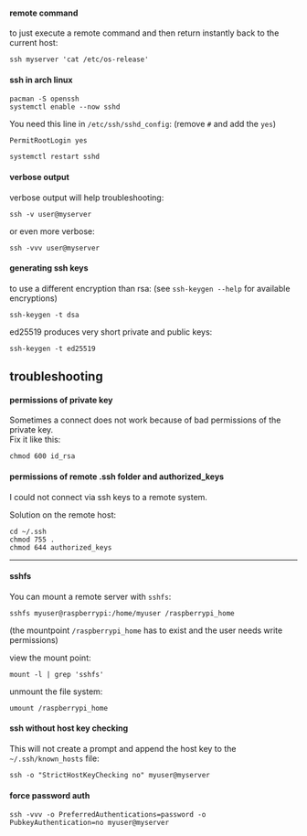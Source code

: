 #### remote command

to just execute a remote command and then return instantly back to the current host:
```
ssh myserver 'cat /etc/os-release'
```

#### ssh in arch linux
```
pacman -S openssh
systemctl enable --now sshd
```

You need this line in `/etc/ssh/sshd_config`: (remove `#` and add the `yes`)
```
PermitRootLogin yes
```

```
systemctl restart sshd
```

#### verbose output

verbose output will help troubleshooting:
```
ssh -v user@myserver
```
or even more verbose:
```
ssh -vvv user@myserver
```

#### generating ssh keys

to use a different encryption than rsa: (see `ssh-keygen --help` for available encryptions)
```
ssh-keygen -t dsa
```

ed25519 produces very short private and public keys:
```
ssh-keygen -t ed25519
```
## troubleshooting

#### permissions of private key

Sometimes a connect does not work because of bad permissions of the private key.\
Fix it like this:
```
chmod 600 id_rsa
```

#### permissions of remote .ssh folder and authorized_keys

I could not connect via ssh keys to a remote system.

Solution on the remote host:
```
cd ~/.ssh
chmod 755 .
chmod 644 authorized_keys
```

---

#### sshfs

You can mount a remote server with `sshfs`:
```
sshfs myuser@raspberrypi:/home/myuser /raspberrypi_home
```
(the mountpoint `/raspberrypi_home` has to exist and the user needs write permissions)

view the mount point:
```
mount -l | grep 'sshfs'
```
unmount the file system:
```
umount /raspberrypi_home
```

#### ssh without host key checking

This will not create a prompt and append the host key to the `~/.ssh/known_hosts` file:
```
ssh -o "StrictHostKeyChecking no" myuser@myserver
```

#### force password auth

```
ssh -vvv -o PreferredAuthentications=password -o PubkeyAuthentication=no myuser@myserver
```